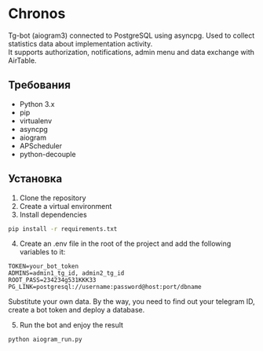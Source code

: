 # Chronos
Tg-bot (aiogram3) connected to PostgreSQL using asyncpg. Used to collect statistics data about implementation activity.\
It supports authorization, notifications, admin menu and data exchange with AirTable.


## Требования
- Python 3.x
- pip
- virtualenv
- asyncpg
- aiogram
- APScheduler
- python-decouple

## Установка
1. Clone the repository
2. Create a virtual environment
3. Install dependencies
```sh
pip install -r requirements.txt
```
4. Create an .env file in the root of the project and add the following variables to it:
```
TOKEN=your_bot_token
ADMINS=admin1_tg_id, admin2_tg_id
ROOT_PASS=234234g531KKK33
PG_LINK=postgresql://username:password@host:port/dbname
```
Substitute your own data. By the way, you need to find out your telegram ID, create a bot token and deploy a database.

5. Run the bot and enjoy the result
```sh
python aiogram_run.py
```

